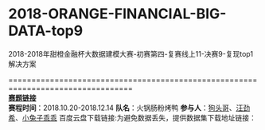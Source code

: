 # 2018-ORANGE-FINANCIAL-BIG-DATA-top9
2018-2018年甜橙金融杯大数据建模大赛-初赛第四-复赛线上11-决赛9-复现top1解决方案 

=================================================================================  
**[赛题链接](http://www.pkbigdata.com/common/cmpt/2018%E5%B9%B4%E7%94%9C%E6%A9%99%E9%87%91%E8%9E%8D%E6%9D%AF%E5%A4%A7%E6%95%B0%E6%8D%AE%E5%BB%BA%E6%A8%A1%E5%A4%A7%E8%B5%9B_%E7%AB%9E%E8%B5%9B%E4%BF%A1%E6%81%AF.html)**  
**赛程时间**：2018.10.20-2018.12.14 
**队名**：火锅肠粉烤鸭
**参与人**：[狗头哥]()、[汪劲希](https://github.com/wangjinxile)、[小兔子乖乖](https://github.com/PandasCute)
百度云盘下载链接:为避免数据丢失，提供数据集下载地址链接：


